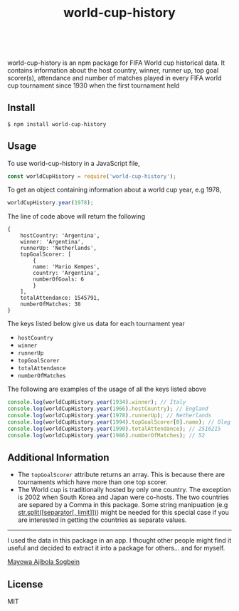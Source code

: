 <h1 align="center">
	<br>
	<br>
    world-cup-history
	<br>
	<br>
	<br>
</h1>

world-cup-history is an npm package for FIFA World cup historical data.
It contains information about the host country, winner, runner up, top goal scorer(s), attendance and number of matches
played in every FIFA world cup tournament since 1930 when the first tournament held


## Install

```console
$ npm install world-cup-history
```


## Usage

To use world-cup-history in a JavaScript file,
```js
const worldCupHistory = require('world-cup-history');
```
To get an object containing information about a world cup year, e.g 1978, 

```js
worldCupHistory.year(1978);
```

The line of code above will return the following
```shell
{
	hostCountry: 'Argentina',
	winner: 'Argentina',
	runnerUp: 'Netherlands',
	topGoalScorer: [
		{ 
		name: 'Mario Kempes', 
		country: 'Argentina', 
		numberOfGoals: 6 
		}
	],
	totalAttendance: 1545791,
	numberOfMatches: 38
}
```
The keys listed below give us data for each tournament year
- `hostCountry`
- `winner`
- `runnerUp`
- `topGoalScorer`
- `totalAttendance`
- `numberOfMatches`

The following are examples of the usage of all the keys listed above
```js
console.log(worldCupHistory.year(1934).winner); // Italy
console.log(worldCupHistory.year(1966).hostCountry); // England
console.log(worldCupHistory.year(1978).runnerUp); // Netherlands
console.log(worldCupHistory.year(1994).topGoalScorer[0].name); // Oleg Salenko
console.log(worldCupHistory.year(1990).totalAttendance); // 2516215
console.log(worldCupHistory.year(1986).numberOfMatches); // 52
```

## Additional Information

 - The `topGoalScorer` attribute returns an array. This is because there are tournaments which have  more than one top scorer.
 - The World cup is traditionally hosted by only one country. The exception is 2002 when South Korea and Japan were co-hosts. The two countries are separed by a Comma in this package. Some string manipuation (e.g [str.split([separator[, limit]])](https://developer.mozilla.org/en-US/docs/Web/JavaScript/Reference/Global_Objects/String/split)) might be needed for this special case if you are interested in getting the countries as separate values.

---
I used the data in this package in an app. I thought other people might find it useful and decided to extract it into a package for others... and for myself.

[Mayowa Ajibola Sogbein](https://twitter.com/jibolash)


## License

MIT
